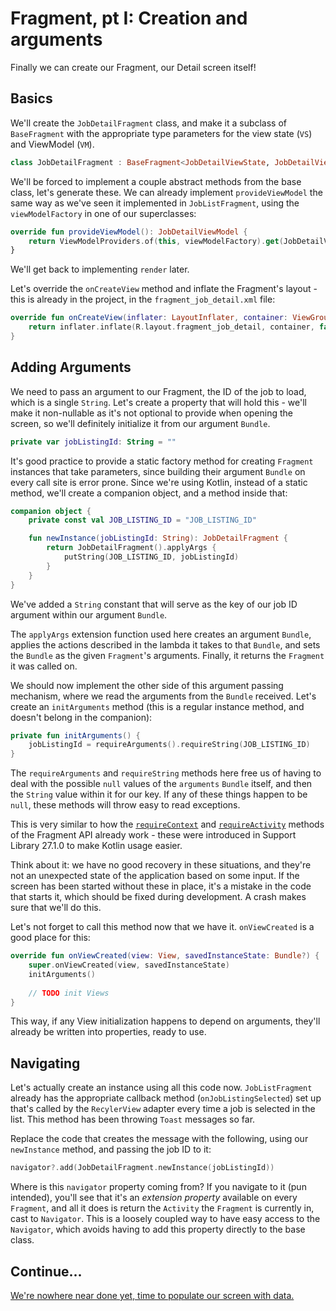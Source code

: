 # Fragment, pt I: Creation and arguments

Finally we can create our Fragment, our Detail screen itself! 

## Basics

We'll create the `JobDetailFragment` class, and make it a subclass of `BaseFragment` with the appropriate type parameters for the view state (`VS`) and ViewModel (`VM`).

```kotlin
class JobDetailFragment : BaseFragment<JobDetailViewState, JobDetailViewModel>()
```

We'll be forced to implement a couple abstract methods from the base class, let's generate these. We can already implement `provideViewModel` the same way as we've seen it implemented in `JobListFragment`, using the `viewModelFactory` in one of our superclasses:

```kotlin
override fun provideViewModel(): JobDetailViewModel {
    return ViewModelProviders.of(this, viewModelFactory).get(JobDetailViewModel::class.java)
} 
```

We'll get back to implementing `render` later.

Let's override the `onCreateView` method and inflate the Fragment's layout - this is already in the project, in the `fragment_job_detail.xml` file:

```kotlin
override fun onCreateView(inflater: LayoutInflater, container: ViewGroup?, savedInstanceState: Bundle?): View? {
    return inflater.inflate(R.layout.fragment_job_detail, container, false)
}
```

## Adding Arguments

We need to pass an argument to our Fragment, the ID of the job to load, which is a single `String`. Let's create a property that will hold this - we'll make it non-nullable as it's not optional to provide when opening the screen, so we'll definitely initialize it from our argument `Bundle`.

```kotlin
private var jobListingId: String = ""
```

It's good practice to provide a static factory method for creating `Fragment` instances that take parameters, since building their argument `Bundle` on every call site is error prone. Since we're using Kotlin, instead of a static method, we'll create a companion object, and a method inside that:

```kotlin
companion object {
    private const val JOB_LISTING_ID = "JOB_LISTING_ID"

    fun newInstance(jobListingId: String): JobDetailFragment {
        return JobDetailFragment().applyArgs {
            putString(JOB_LISTING_ID, jobListingId)
        }
    }
}
```

We've added a `String` constant that will serve as the key of our job ID argument within our argument `Bundle`. 

The `applyArgs` extension function used here creates an argument `Bundle`, applies the actions described in the lambda it takes to that `Bundle`, and sets the `Bundle` as the given `Fragment`'s arguments. Finally, it returns the `Fragment` it was called on.

We should now implement the other side of this argument passing mechanism, where we read the arguments from the `Bundle` received. Let's create an `initArguments` method (this is a regular instance method, and doesn't belong in the companion):

```kotlin
private fun initArguments() {
    jobListingId = requireArguments().requireString(JOB_LISTING_ID)
}
```

The `requireArguments` and `requireString` methods here free us of having to deal with the possible `null` values of the `arguments` `Bundle` itself, and then the `String` value within it for our key. If any of these things happen to be `null`, these methods will throw easy to read exceptions.

This is very similar to how the [`requireContext`](https://developer.android.com/reference/android/support/v4/app/Fragment#requireContext()) and [`requireActivity`](https://developer.android.com/reference/android/support/v4/app/Fragment#requireActivity()) methods of the Fragment API already work - these were introduced in Support Library 27.1.0 to make Kotlin usage easier.

Think about it: we have no good recovery in these situations, and they're not an unexpected state of the application based on some input. If the screen has been started without these in place, it's a mistake in the code that starts it, which should be fixed during development. A crash makes sure that we'll do this.

Let's not forget to call this method now that we have it. `onViewCreated` is a good place for this:

```kotlin
override fun onViewCreated(view: View, savedInstanceState: Bundle?) {
    super.onViewCreated(view, savedInstanceState)
    initArguments()
    
    // TODO init Views
}
```

This way, if any View initialization happens to depend on arguments, they'll already be written into properties, ready to use.

## Navigating

Let's actually create an instance using all this code now. `JobListFragment` already has the appropriate callback method (`onJobListingSelected`) set up that's called by the `RecylerView` adapter every time a job is selected in the list. This method has been throwing `Toast` messages so far.

Replace the code that creates the message with the following, using our `newInstance` method, and passing the job ID to it:

```kotlin
navigator?.add(JobDetailFragment.newInstance(jobListingId))
```

Where is this `navigator` property coming from? If you navigate to it (pun intended), you'll see that it's an _extension property_ available on every `Fragment`, and all it does is return the `Activity` the `Fragment` is currently in, cast to `Navigator`. This is a loosely coupled way to have easy access to the `Navigator`, which avoids having to add this property directly to the base class.

## Continue...

[We're nowhere near done yet, time to populate our screen with data.](./fragment-data.md)
